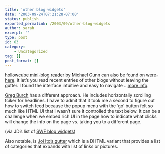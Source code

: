 ```yaml
---
title: 'other blog widgets'
date: '2003-09-24T07:21:28-07:00'
status: publish
exported_permalink: /2003/09/other-blog-widgets
author: sarah
excerpt: ''
type: post
id: 63
category:
    - Uncategorized
tag: []
post_format: []
---
```

[hollowcube mini-blog reader](http://www.hollowcube.com/talk/) by Michael Gunn can also be found on [were-here](http://www.were-here.com/). It let’s you read recent entries of other blogs without leaving the gutter. I found the interface intuitive and easy to navigate …[more info](http://www.hollowcube.com/talk/archives/000407.php).

[Greg Burch](http://www.gregburch.com/blog/) has a different approach. He includes horizontally scrolling tciker for headlines. I have to admit that it took me a second to figure out how to switch feed because the popup menu with the ‘go’ button felt so much like HTML UI that I wasn’t sure it controlled the text below. It can be a challenge when we embed rich UI in the page how to indicate what clicks will change the info on the page vs. taking you to a different page.

(via JD’s list of [SWF blog widgets](http://www.markme.com/jd/archives/003298.cfm))

Also notable, is [Joi Ito’s gutter](http://joi.ito.com) which is a DHTML variant that provides a list of categories that expands with list of links or pictures.